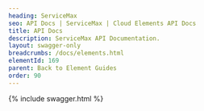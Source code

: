 ```yaml
---
heading: ServiceMax
seo: API Docs | ServiceMax | Cloud Elements API Docs
title: API Docs
description: ServiceMax API Documentation.
layout: swagger-only
breadcrumbs: /docs/elements.html
elementId: 169
parent: Back to Element Guides
order: 90
---
```


{% include swagger.html %}
